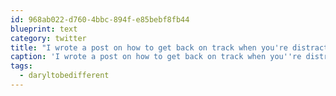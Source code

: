 ```yaml
---
id: 968ab022-d760-4bbc-894f-e85bebf8fb44
blueprint: text
category: twitter
title: "I wrote a post on how to get back on track when you're distracted. Would love your thoughts, comments, opinions. daryltobedifferent.com/2019/01/23/bre… #daryltobedifferent"
caption: 'I wrote a post on how to get back on track when you''re distracted. Would love your thoughts, comments, opinions. <a href="https://daryltobedifferent.com/2019/01/23/breaking-free-from-the-guilt-distraction-feedback-loop/" title="https://daryltobedifferent.com/2019/01/23/breaking-free-from-the-guilt-distraction-feedback-loop/" class="link link_untco">daryltobedifferent.com/2019/01/23/bre…</a> <span class="hashtag hashtag_local">#<a href="http://tweettemp.darylchymko.ca/?tag=daryltobedifferent">daryltobedifferent</a>'
tags:
  - daryltobedifferent
---
```

